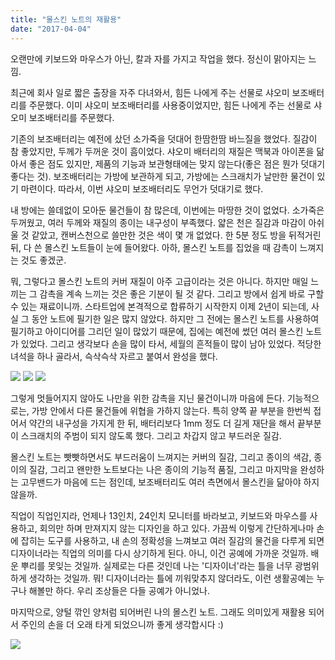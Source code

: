 ```yaml
---
title: "몰스킨 노트의 재활용"
date: "2017-04-04"
---
```


오랜만에 키보드와 마우스가 아닌, 칼과 자를 가지고 작업을 했다. 정신이 맑아지는 느낌.

최근에 회사 일로 짧은 출장을 자주 다녀와서, 힘든 나에게 주는 선물로 샤오미 보조배터리를 주문했다. 이미 샤오미 보조배터리를 사용중이었지만, 힘든 나에게 주는 선물로 샤오미 보조배터리를 주문했다.

기존의 보조배터리는 예전에 샀던 소가죽을 덧대어 한땀한땀 바느질을 했었다. 질감이 참 좋았지만, 두께가 두꺼운 것이 흠이었다. 샤오미 배터리의 재질은 맥북과 아이폰을 닮아서 좋은 점도 있지만, 제품의 기능과 보관형태에는 맞지 않는다(좋은 점은 뭔가 덧대기 좋다는 것). 보조배터리는 가방에 보관하게 되고, 가방에는 스크래치가 날만한 물건이 있기 마련이다. 따라서, 이번 샤오미 보조배터리도 무언가 덧대기로 했다.

내 방에는 쓸데없이 모아둔 물건들이 참 많은데, 이번에는 마땅한 것이 없었다. 소가죽은 두꺼웠고, 여러 두께와 재질의 종이는 내구성이 부족했다. 얇은 천은 질감과 마감이 아쉬울 것 같았고, 캔버스천으로 쓸만한 것은 색이 몇 개 없었다. 한 5분 정도 방을 뒤적거린 뒤, 다 쓴 몰스킨 노트들이 눈에 들어왔다. 아하, 몰스킨 노트를 집었을 때 감촉이 느껴지는 것도 좋겠군.

뭐, 그렇다고 몰스킨 노트의 커버 재질이 아주 고급이라는 것은 아니다. 하지만 매일 느끼는 그 감촉을 계속 느끼는 것은 좋은 기분이 될 것 같다. 그리고 방에서 쉽게 바로 구할 수 있는 재료이니까. 스타트업에 본격적으로 합류하기 시작한지 이제 2년이 되는데, 사실 그 동안 노트에 필기한 일은 많지 않았다. 하지만 그 전에는 몰스킨 노트를 사용하여 필기하고 아이디어를 그리던 일이 많았기 때문에, 집에는 예전에 썼던 여러 몰스킨 노트가 있었다. 그리고 생각보다 손을 많이 타서, 세월의 흔적들이 많이 남아 있었다. 적당한 녀석을 하나 골라서, 슥삭슥삭 자르고 붙여서 완성을 했다.

[![](http://sungikim.com/wp-content/uploads/2017/04/1120746.jpg)](http://sungikim.com/wp-content/uploads/2017/04/1120746.jpg) [![](http://sungikim.com/wp-content/uploads/2017/04/1120748.jpg)](http://sungikim.com/wp-content/uploads/2017/04/1120748.jpg) [![](http://sungikim.com/wp-content/uploads/2017/04/1120750.jpg)](http://sungikim.com/wp-content/uploads/2017/04/1120750.jpg)

그렇게 멋들어지지 않아도 나만을 위한 감촉을 지닌 물건이니까 마음에 든다. 기능적으로는, 가방 안에서 다른 물건들에 위협을 가하지 않는다. 특히 양쪽 끝 부분을 한번씩 접어서 약간의 내구성을 가지게 한 뒤, 배터리보다 1mm 정도 더 길게 재단을 해서 끝부분이 스크래치의 주범이 되지 않도록 했다. 그리고 차갑지 않고 부드러운 질감.

몰스킨 노트는 빳빳하면서도 부드러움이 느껴지는 커버의 질감, 그리고 종이의 색감, 종이의 질감, 그리고 왠만한 노트보다는 나은 종이의 기능적 품질, 그리고 마지막을 완성하는 고무밴드가 마음에 드는 점인데, 보조배터리도 여러 측면에서 몰스킨을 닮아야 하지 않을까.

직업이 직업인지라, 언제나 13인치, 24인치 모니터를 바라보고, 키보드와 마우스를 사용하고, 회의만 하며 만져지지 않는 디자인을 하고 있다. 가끔씩 이렇게 간단하게나마 손에 잡히는 도구를 사용하고, 내 손의 정확성을 느껴보고 여러 질감의 물건을 다루게 되면 디자이너라는 직업의 의미를 다시 상기하게 된다. 아니, 이건 공예에 가까운 것일까. 배운 뿌리를 못잊는 것일까. 실제로는 다른 것인데 나는 '디자이너'라는 틀을 너무 광범위하게 생각하는 것일까. 뭐! 디자이너라는 틀에 끼워맞추지 않더라도, 이런 생활공예는 누구나 해볼만 하다. 우리 조상들은 다들 공예가 아니었나.

마지막으로, 양털 깎인 양처럼 되어버린 나의 몰스킨 노트. 그래도 의미있게 재활용 되어서 주인의 손을 더 오래 타게 되었으니까 좋게 생각합시다 :)

![](http://sungikim.com/wp-content/uploads/2017/04/1120751.jpg)
